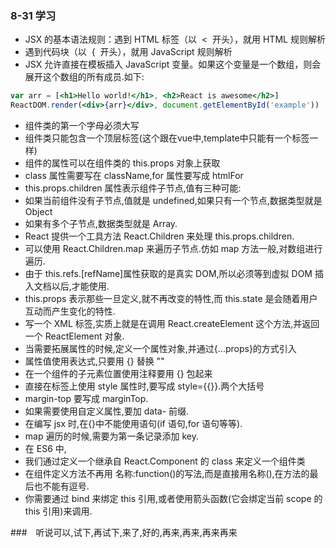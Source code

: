 ### 8-31 学习

- JSX 的基本语法规则：遇到 HTML 标签（以  <  开头），就用 HTML 规则解析
- 遇到代码块（以  {  开头），就用 JavaScript 规则解析
- JSX 允许直接在模板插入 JavaScript 变量。如果这个变量是一个数组，则会展开这个数组的所有成员.如下:

```jsx
var arr = [<h1>Hello world!</h1>, <h2>React is awesome</h2>]
ReactDOM.render(<div>{arr}</div>, document.getElementById('example'))
```

- 组件类的第一个字母必须大写
- 组件类只能包含一个顶层标签(这个跟在vue中,template中只能有一个标签一样)
- 组件的属性可以在组件类的 this.props 对象上获取
- class 属性需要写在 className,for 属性要写成 htmlFor
- this.props.children 属性表示组件子节点,值有三种可能:
- 如果当前组件没有子节点,值就是 undefined,如果只有一个节点,数据类型就是 Object
- 如果有多个子节点,数据类型就是 Array.
- React 提供一个工具方法 React.Children 来处理 this.props.children.
- 可以使用 React.Children.map 来遍历子节点.仿如 map 方法一般,对数组进行遍历.
- 由于 this.refs.[refName]属性获取的是真实 DOM,所以必须等到虚拟 DOM 插入文档以后,才能使用.
- this.props 表示那些一旦定义,就不再改变的特性,而 this.state 是会随着用户互动而产生变化的特性.
- 写一个 XML 标签,实质上就是在调用 React.createElement 这个方法,并返回一个 ReactElement 对象.
- 当需要拓展属性的时候,定义一个属性对象,并通过{...props}的方式引入
- 属性值使用表达式,只要用 {} 替换 ""
- 在一个组件的子元素位置使用注释要用 {} 包起来
- 直接在标签上使用 style 属性时,要写成 style={{}}.两个大括号
- margin-top 要写成 marginTop.
- 如果需要使用自定义属性,要加 data- 前缀.
- 在编写 jsx 时,在{}中不能使用语句(if 语句,for 语句等等).
- map 遍历的时候,需要为第一条记录添加 key.
- 在 ES6 中,
- 我们通过定义一个继承自 React.Component 的 class 来定义一个组件类
- 在组件定义方法不再用 名称:function()的写法,而是直接用名称(),在方法的最后也不能有逗号.
- 你需要通过 bind 来绑定 this 引用,或者使用箭头函数(它会绑定当前 scope 的 this 引用)来调用.

###　听说可以,试下,再试下,来了,好的,再来,再来,再来再来